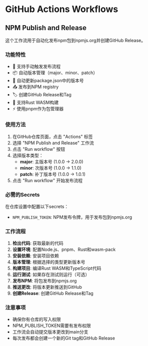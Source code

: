 # GitHub Actions Workflows

## NPM Publish and Release

这个工作流用于自动化发布npm包到npmjs.org并创建GitHub Release。

### 功能特性

- 🚀 支持手动触发发布流程
- 📦 自动版本管理（major、minor、patch）
- 🔄 自动更新package.json中的版本号
- 📤 发布到NPM registry
- 🏷️ 创建GitHub Release和Tag
- 🦀 支持Rust WASM构建
- ⚡ 使用pnpm作为包管理器

### 使用方法

1. 在GitHub仓库页面，点击 "Actions" 标签
2. 选择 "NPM Publish and Release" 工作流
3. 点击 "Run workflow" 按钮
4. 选择版本类型：
   - **major**: 主版本号 (1.0.0 → 2.0.0)
   - **minor**: 次版本号 (1.0.0 → 1.1.0)
   - **patch**: 补丁版本号 (1.0.0 → 1.0.1)
5. 点击 "Run workflow" 开始发布流程

### 必需的Secrets

在仓库设置中配置以下secrets：

- `NPM_PUBLISH_TOKEN`: NPM发布令牌，用于发布包到npmjs.org

### 工作流程

1. **检出代码**: 获取最新的代码
2. **设置环境**: 配置Node.js、pnpm、Rust和wasm-pack
3. **安装依赖**: 安装项目依赖
4. **版本管理**: 根据选择的类型更新版本号
5. **构建项目**: 编译Rust WASM和TypeScript代码
6. **运行测试**: 如果存在测试则运行（可选）
7. **发布NPM**: 将包发布到npmjs.org
8. **推送更改**: 将版本更新推送到GitHub
9. **创建Release**: 创建GitHub Release和Tag

### 注意事项

- 确保你有仓库的写入权限
- NPM_PUBLISH_TOKEN需要有发布权限
- 工作流会自动提交版本更改到main分支
- 每次发布都会创建一个新的Git tag和GitHub Release